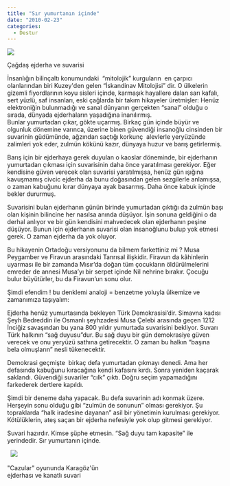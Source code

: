 ```yaml
---
title: "Sır yumurtanın içinde"
date: "2010-02-23"
categories: 
  - Destur
---
```


![](/uploads/image/ejderha.jpg)

Çağdaş ejderha ve suvarisi  
  
İnsanlığın bilinçaltı konumundaki  “mitolojik” kurguların  en çarpıcı olanlarından biri Kuzey'den gelen “İskandinav Mitolojisi” dir. O ülkelerin gizemli fiyordlarının koyu sisleri içinde, karmaşık hayallere dalan sarı kafalı, sert yüzlü, saf insanları, eski çağlarda bir takım hikayeler üretmişler: Henüz elektroniğin bulunmadığı ve sanal dünyanın gerçekten “sanal” olduğu o sırada, dünyada ejderhaların yaşadığına inanılırmış.  
Bunlar yumurtadan çıkar, gökte uçarmış. Birkaç gün içinde büyür ve olgunluk dönemine varınca, üzerine binen güvendiği insanoğlu cinsinden bir suvarinin güdümünde, ağzından saçtığı korkunç  alevlerle yeryüzünde zalimleri yok eder, zulmün kökünü kazır, dünyaya huzur ve barış getirlermiş. 

Barış için bir ejderhaya gerek duyulan o kaoslar döneminde, bir ejderhanın yumurtadan çıkması için suvarisinin daha önce yaratılması gerekiyor. Eğer kendisine güven verecek olan suvarisi yaratılmışsa, henüz gün ışığına kavuşmamış civcic ejderha da bunu doğasından gelen sezgilerle anlamışsa, o zaman kabuğunu kırar dünyaya ayak basarmış. Daha önce kabuk içinde bekler dururmuş. 

Suvarisini bulan ejderhanın günün birinde yumurtadan çıktığı da zulmün başı olan kişinin bilincine her nasılsa anında düşüyor. İşin sonuna geldiğini o da derhal anlıyor ve bir gün kendisini mahvedecek olan ejderhanın peşine düşüyor. Bunun için ejderhanın suvarisi olan insanoğlunu bulup yok etmesi gerek. O zaman ejderha da yok oluyor. 

Bu hikayenin Ortadoğu versiyonunu da bilmem farkettiniz mi ? Musa Peygamber ve Firavun arasındaki Tanrısal ilişkidir. Firavun da kâhinlerin uyarması ile bir zamanda Mısır’da doğan tüm çocukların öldürülmelerini emreder de annesi Musa’yı bir serpet içinde Nil nehrine bırakır. Çocuğu bulur büyütürler, bu da Firavun’un sonu olur. 

Şimdi efendim ! bu denklemi analoji = benzetme yoluyla ülkemize ve zamanımıza taşıyalım:

Ejderha henüz yumurtasında bekleyen Türk Demokrasisi’dir. Simavna kadısı Şeyh Bedreddin ile Osmanlı şeyhzadesi Musa Çelebi arasında geçen 1212 İnciğiz savaşından bu yana 800 yıldır yumurtada suvarisini bekliyor. Suvarı Türk halkının “sağ duyusu”dur. Bu sağ duyu bir gün demokrasiye güven verecek ve onu yeryüzü sathına getirecektir. O zaman bu halkın “başına bela olmuşların” nesli tükenecektir. 

Demokrasi geçmişte  birkaç defa yumurtadan çıkmayı denedi. Ama her defasında kabuğunu kıracağına kendi kafasını kırdı. Sonra yeniden kaçarak saklandı. Güvendiği suvariler “cılk” çıktı. Doğru seçim yapamadığını farkederek dertlere kapıldı. 

Şimdi bir deneme daha yapacak. Bu defa suvarinin adı konmak üzere. Herşeyin sonu olduğu gibi “zulmün de sonunun” olması gerekiyor. Şu topraklarda “halk iradesine dayanan” asil bir yönetimin kurulması gerekiyor. Kötülüklerin, ateş saçan bir ejderha nefesiyle yok olup gitmesi gerekiyor. 

Suvari hazırdır. Kimse şüphe etmesin. “Sağ duyu tam kapasite” ile yerindedir. Sır yumurtanın içinde. 

  ![](/uploads/image/CAZULAR.jpg)

"Cazular" oyununda Karagöz'ün  
ejderhası ve kanatlı suvari
